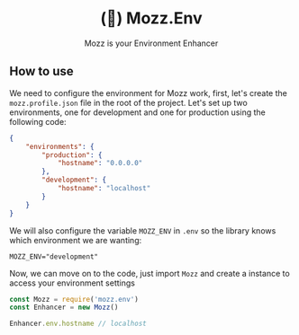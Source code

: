 <h1 align='center'>(🔺) Mozz.Env</h1>
<p align='center'>Mozz is your Environment Enhancer</p>

## How to use

We need to configure the environment for Mozz work, first, let's create the `mozz.profile.json` file in the root of the project.
Let's set up two environments, one for development and one for production using the following code:

```json
{
    "environments": {
        "production": {
            "hostname": "0.0.0.0"
        },
        "development": {
            "hostname": "localhost"
        }
    }
}
```

We will also configure the variable `MOZZ_ENV` in `.env` so the library knows which environment we are wanting:

```env
MOZZ_ENV="development"
```

Now, we can move on to the code, just import `Mozz` and create a instance to access your environment settings

```js
const Mozz = require('mozz.env')
const Enhancer = new Mozz()

Enhancer.env.hostname // localhost
```
